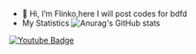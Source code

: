 - 👋 Hi, I’m Flinko,here I will post codes for bdfd
- My Statistics 
![Anurag's GitHub stats](https://github-readme-stats.vercel.app/api?username=vflinko&show_icons=true&theme=radical)

<a href="https://youtube.com/channel/UC6wxUUCcg25HadmXsjgeklg"> <img src="https://img.shields.io/badge/YouTube-red?style=for-the-badge&logo=youtube&logoColor=white" alt="Youtube Badge"/> </a>
<!---
vflinko/vflinko is a ✨ special ✨ repository because its `README.md` 
--->

